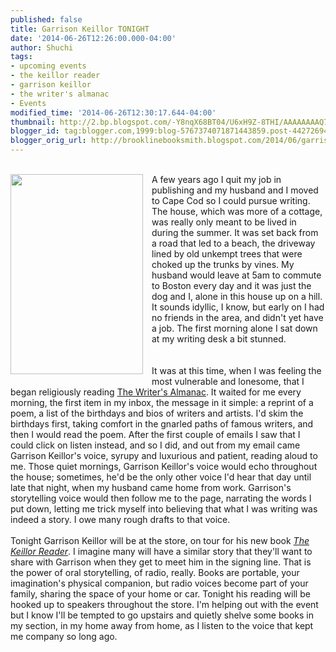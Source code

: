 ```yaml
---
published: false
title: Garrison Keillor TONIGHT
date: '2014-06-26T12:26:00.000-04:00'
author: Shuchi
tags:
- upcoming events
- the keillor reader
- garrison keillor
- the writer's almanac
- Events
modified_time: '2014-06-26T12:30:17.644-04:00'
thumbnail: http://2.bp.blogspot.com/-Y8nqX68BT04/U6xH9Z-8THI/AAAAAAAAQ7E/bwEFnHyr_WQ/s72-c/TheKeillorreader_cover_0.jpg
blogger_id: tag:blogger.com,1999:blog-5767374071871443859.post-4427269469918098995
blogger_orig_url: http://brooklinebooksmith.blogspot.com/2014/06/garrison-keillor-tonight.html
---
```


<div dir="ltr" style="text-align: left;" trbidi="on"><div><span style="font-family: inherit;"><br /></span></div><div class="separator" style="clear: both; text-align: center;"><a href="http://2.bp.blogspot.com/-Y8nqX68BT04/U6xH9Z-8THI/AAAAAAAAQ7E/bwEFnHyr_WQ/s1600/TheKeillorreader_cover_0.jpg" imageanchor="1" style="clear: left; float: left; margin-bottom: 1em; margin-right: 1em;"><img border="0" src="http://2.bp.blogspot.com/-Y8nqX68BT04/U6xH9Z-8THI/AAAAAAAAQ7E/bwEFnHyr_WQ/s1600/TheKeillorreader_cover_0.jpg" height="320" width="212" /></a></div><span style="font-family: inherit;">A few years ago I quit my job in publishing and my husband and I moved to Cape Cod so I could pursue writing. The house, which was more of a cottage, was really only meant to be lived in during the summer. It was set back from a road that led to a beach, the driveway lined by old unkempt trees that were choked up the trunks by vines. My husband would leave at 5am to commute to Boston every day and it was just the dog and I, alone in this house up on a hill. It sounds idyllic, I know, but early on I had no friends in the area, and didn't yet have a job. The first morning alone I sat down at my writing desk a bit stunned.</span><br /><div><span style="font-family: inherit;"><br /></span><br /><div><div style="text-align: left;"><span style="font-family: inherit;">It was at this time, when I was feeling the most vulnerable and lonesome, that I began religiously reading&nbsp;<a href="http://writersalmanac.publicradio.org/" target="_blank">The Writer's Almanac</a>. It waited for me every morning, the first item in my inbox, the message in it simple: a reprint of a poem, a list of the birthdays and bios of writers and artists. I'd skim the birthdays first, taking comfort in the gnarled paths of famous writers, and then I would read the poem. After the first couple of emails I saw that I could click on listen instead, and so I did, and out from my email came Garrison Keillor's voice, syrupy and luxurious and patient, reading aloud to me. Those quiet mornings, Garrison Keillor's voice would echo throughout the house; sometimes, he'd be the only other voice I'd hear that day until late that night, when my husband came home from work.<span style="background-color: white;">&nbsp;</span></span><span style="font-family: inherit;">Garrison's storytelling voice would then follow me to the page, narrating the words I put down, letting me trick myself into believing that what I was writing was indeed a story. I owe many rough drafts to that voice.&nbsp;</span></div><span style="font-family: inherit;"><br /></span></div><div><span style="font-family: inherit;">Tonight Garrison Keillor will be at the store, on tour for his new book <a href="http://www.brooklinebooksmith-shop.com/book/9780670020584http://www.brooklinebooksmith-shop.com/book/9780670020584" target="_blank"><i>The Keillor Reader</i></a>. I imagine many will have a similar story that they'll want to share with Garrison when they get to meet him in the signing line. That is the power of oral storytelling, of radio, really. Books are portable, your imagination's physical companion, but radio voices become part of your family, sharing the space of your home or car. Tonight his reading will be hooked up to speakers throughout the store. I'm helping out with the event but I know I'll be tempted to go upstairs and quietly shelve some books in my section, in my home away from home, as I listen to the voice that kept me company so long ago.&nbsp;</span><br /><span style="font-family: Georgia, Times New Roman, serif;"><br /></span><span style="font-family: Georgia, Times New Roman, serif;"><br /></span></div><div><br /></div></div></div>